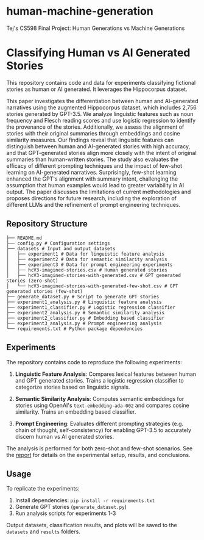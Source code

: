 # human-machine-generation
Tej's CS598 Final Project: Human Generations vs Machine Generations

# Classifying Human vs AI Generated Stories

This repository contains code and data for experiments classifying fictional stories as human or AI generated. It leverages the Hippocorpus dataset. 

This paper investigates the differentiation between human and AI-generated narratives using the augmented Hippocorpus dataset, which includes 2,756 stories generated by GPT-3.5. We analyze linguistic features such as noun frequency and Flesch reading scores and use logistic regression to identify the provenance of the stories. Additionally, we assess the alignment of stories with their original summaries through embeddings and cosine similarity measures. Our findings reveal that linguistic features can distinguish between human and AI-generated stories with high accuracy, and that GPT-generated stories align more closely with the intent of original summaries than human-written stories. The study also evaluates the efficacy of different prompting techniques and the impact of few-shot learning on AI-generated narratives. Surprisingly, few-shot learning enhanced the GPT's alignment with summary intent, challenging the assumption that human examples would lead to greater variability in AI output. The paper discusses the limitations of current methodologies and proposes directions for future research, including the exploration of different LLMs and the refinement of prompt engineering techniques.

## Repository Structure

```
├── README.md
├── config.py # Configuration settings
├── datasets # Input and output datasets
│   ├── experiment1 # Data for linguistic feature analysis
│   ├── experiment2 # Data for semantic similarity analysis 
│   ├── experiment3 # Data for prompt engineering experiments
│   ├── hcV3-imagined-stories.csv # Human generated stories
│   ├── hcV3-imagined-stories-with-generated.csv # GPT generated stories (zero-shot)
│   └── hcV3-imagined-stories-with-generated-few-shot.csv # GPT generated stories (few-shot)
├── generate_dataset.py # Script to generate GPT stories
├── experiment1_analysis.py # Linguistic feature analysis
├── experiment1_classifier.py # Logistic regression classifier
├── experiment2_analysis.py # Semantic similarity analysis
├── experiment2_classifier.py # Embedding based classifier 
├── experiment3_analysis.py # Prompt engineering analysis
└── requirements.txt # Python package dependencies
```

## Experiments

The repository contains code to reproduce the following experiments:

1. **Linguistic Feature Analysis**: Compares lexical features between human and GPT generated stories. Trains a logistic regression classifier to categorize stories based on linguistic signals.

2. **Semantic Similarity Analysis**: Computes semantic embeddings for stories using OpenAI's `text-embedding-ada-002` and compares cosine similarity. Trains an embedding based classifier. 

3. **Prompt Engineering**: Evaluates different prompting strategies (e.g. chain of thought, self-consistency) for enabling GPT-3.5 to accurately discern human vs AI generated stories.

The analysis is performed for both zero-shot and few-shot scenarios. See the [report](report.pdf) for details on the experimental setup, results, and conclusions.

## Usage

To replicate the experiments:

1. Install dependencies: `pip install -r requirements.txt`
2. Generate GPT stories (`generate_dataset.py`) 
3. Run analysis scripts for experiments 1-3

Output datasets, classification results, and plots will be saved to the `datasets` and `results` folders.